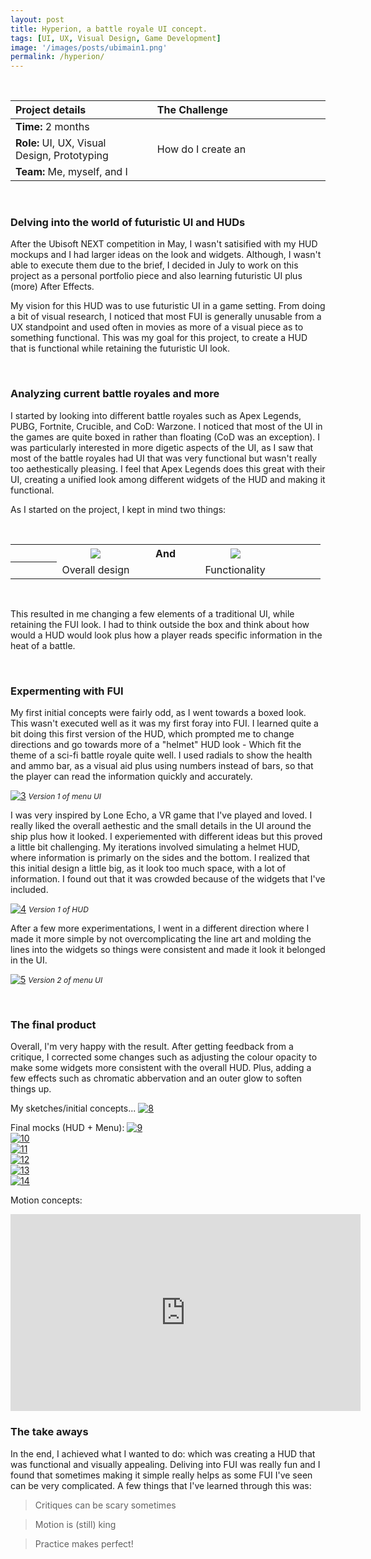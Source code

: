 ```yaml
---
layout: post
title: Hyperion, a battle royale UI concept.
tags: [UI, UX, Visual Design, Game Development]
image: '/images/posts/ubimain1.png'
permalink: /hyperion/
---
```


<br>

<table>
<colgroup>
<col width="40%" />
<col width="5%" />
<col width="55%" />
</colgroup>
<thead>
<tr align="left">
<th>Project details</th>
<th></th>
<th>The Challenge</th>
</tr>
</thead>
<tbody>
<tr>
<td markdown="span"><b>Time:</b> 2 months</td>
<td></td>
<td rowspan="3">How do I create an </td>
</tr>
<tr>
<td markdown="span"><b>Role:</b> UI, UX, Visual Design, Prototyping</td>
<td></td>
</tr>
<tr>
<td markdown="span"><b>Team:</b> Me, myself, and I</td>
<td></td>
</tr>
</tbody>
</table>

<br>

### Delving into the world of futuristic UI and HUDs

After the Ubisoft NEXT competition in May, I wasn't satisified with my HUD mockups and I had larger ideas on the look and widgets. Although, I wasn't able to execute them due to the brief, I decided in July to work on this project as a personal portfolio piece and also learning futuristic UI plus (more) After Effects.

My vision for this HUD was to use futuristic UI in a game setting. From doing a bit of visual research, I noticed that most FUI is generally unusable from a UX standpoint and used often in movies as more of a visual piece as to something functional. This was my goal for this project, to create a HUD that is functional while retaining the futuristic UI look.

<br>

### Analyzing current battle royales and more

I started by looking into different battle royales such as Apex Legends, PUBG, Fortnite, Crucible, and CoD: Warzone. I noticed that most of the UI in the games are quite boxed in rather than floating (CoD was an exception). I was particularly interested in more digetic aspects of the UI, as I saw that most of the battle royales had UI that was very functional but wasn't really too aethestically pleasing. I feel that Apex Legends does this great with their UI, creating a unified look among different widgets of the HUD and making it functional.

As I started on the project, I kept in mind two things:

<br>

<table>
  <colgroup>
<col width="15%" />
<col width="25%" />
<col width="20%" />
<col width="25%" />
<col width="15%" />
</colgroup>
  <tr>
    <th align="center"></th>
    <th align="center"><img src="https://wilsontruong.com/images/posts/ubi6.png"></th>
    <th align="center"><b>And</b></th>
    <th align="center"><img src="https://wilsontruong.com/images/posts/ubi4.png"></th>
    <th align="center"></th>
  </tr>
  <tr>
    <th align="center"></th>
    <td align="center">Overall design</td>
    <td align="center"></td>
    <td align="center">Functionality</td>
    <td align="center"></td>
  </tr>
</table>

<br>     

This resulted in me changing a few elements of a traditional UI, while retaining the FUI look. I had to think outside the box and think about how would a HUD would look plus how a player reads specific information in the heat of a battle.

<br>

### Expermenting with FUI

My first initial concepts were fairly odd, as I went towards a boxed look. This wasn't executed well as it was my first foray into FUI. I learned quite a bit doing this first version of the HUD, which prompted me to change directions and go towards more of a "helmet" HUD look - Which fit the theme of a sci-fi battle royale quite well. I used radials to show the health and ammo bar, as a visual aid plus using numbers instead of bars, so that the player can read the information quickly and accurately. 

[![3](/images/posts/ubi20.png)](https://wilsontruong.com/images/posts/ubi20.png)
<i style="font-size:12px;">Version 1 of menu UI</i>

I was very inspired by Lone Echo, a VR game that I've played and loved. I really liked the overall aethestic and the small details in the UI around the ship plus how it looked. I experiemented with different ideas but this proved a little bit challenging. My iterations involved simulating a helmet HUD, where information is primarly on the sides and the bottom. I realized that this initial design a little big, as it look too much space, with a lot of information. I found out that it was crowded because of the widgets that I've included.

[![4](/images/posts/ubi19.png)](https://wilsontruong.com/images/posts/ubi19.png)
<i style="font-size:12px;">Version 1 of HUD</i>

After a few more experimentations, I went in a different direction where I made it more simple by not overcomplicating the line art and molding the lines into the widgets so things were consistent and made it look it belonged in the UI.

[![5](/images/posts/ubi16.jpg)](https://wilsontruong.com/images/posts/ubi16.jpg)
<i style="font-size:12px;">Version 2 of menu UI</i>

<br>

### The final product

Overall, I'm very happy with the result. After getting feedback from a critique, I corrected some changes such as adjusting the colour opacity to make some widgets more consistent with the overall HUD. Plus, adding a few effects such as chromatic abbervation and an outer glow to soften things up. 

My sketches/initial concepts...
[![8](/images/posts/ubi18.png)](https://wilsontruong.com/images/posts/ubi18.png)

Final mocks (HUD + Menu):
[![9](/images/posts/ubi13.jpg)](https://wilsontruong.com/images/posts/ubi13.jpg)
<br>
[![10](/images/posts/Critical-Hostile.jpg)](https://wilsontruong.com/images/posts/Critical-Hostile.jpg)
<br>
[![11](/images/posts/ubi14.jpg)](https://wilsontruong.com/images/posts/ubi14.jpg)
<br>
[![12](/images/posts/Equipped.jpg)](https://wilsontruong.com/images/posts/Equipped.jpg)
<br>
[![13](/images/posts/Purchase.jpg)](https://wilsontruong.com/images/posts/Purchase.jpg)
<br>
[![14](/images/posts/Unavailable.jpg)](https://wilsontruong.com/images/posts/Unavailable.jpg)

Motion concepts:
<iframe width="560" height="315" src="https://www.youtube.com/embed/_leTSX09NV0" frameborder="0" allow="accelerometer; autoplay; encrypted-media; gyroscope; picture-in-picture" allowfullscreen></iframe>

<br>

### The take aways

In the end, I achieved what I wanted to do: which was creating a HUD that was functional and visually appealing. Deliving into FUI was really fun and I found that sometimes making it simple really helps as some FUI I've seen can be very complicated. A few things that I've learned through this was:

> Critiques can be scary sometimes

> Motion is (still) king

> Practice makes perfect!

<br>
